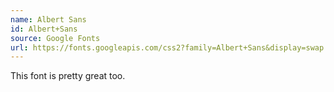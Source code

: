 ```yaml
---
name: Albert Sans
id: Albert+Sans
source: Google Fonts
url: https://fonts.googleapis.com/css2?family=Albert+Sans&display=swap
---
```


This font is pretty great too.
